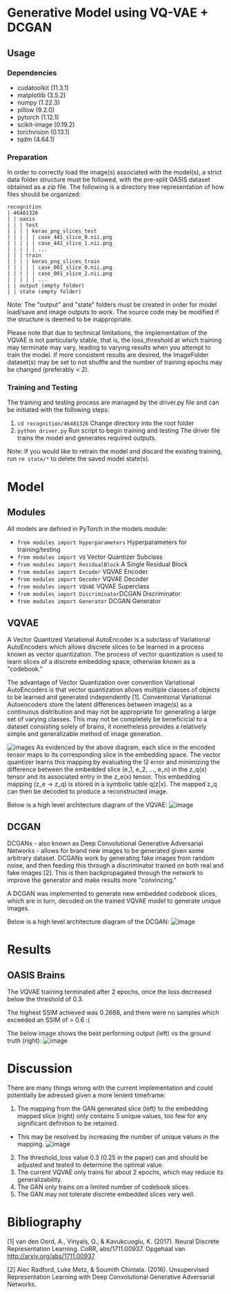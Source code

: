 # Generative Model using VQ-VAE + DCGAN

## Usage
### Dependencies
- cudatoolkit (11.3.1)
- matplotlib (3.5.2)
- numpy (1.22.3)
- pillow (9.2.0)
- pytorch (1.12.1)
- scikit-image (0.19.2)
- torchvision (0.13.1)
- tqdm (4.64.1)

### Preparation
In order to correctly load the image(s) associated with the model(s), a strict data folder structure must be followed, with the pre-split OASIS dataset obtained as a zip file. The following is a directory tree representation of how files should be organized:
```
recognition
| 46481326
| | oasis
| | | test
| | | | keras_png_slices_test
| | | | | case_441_slice_0.nii.png
| | | | | case_441_slice_1.nii.png
| | | | | ...
| | | train
| | | | keras_png_slices_train
| | | | | case_001_slice_0.nii.png
| | | | | case_001_slice_2.nii.png
| | | | | ...
| | output (empty folder)
| | state (empty folder)
```
Note: The "output" and "state" folders must be created in order for model load/save and image outputs to work. The source code may be modified if the structure is deemed to be inappropriate.

Please note that due to technical limitations, the implementation of the VQVAE is not particularly stable, that is, the loss_threshold at which training may terminate may vary, leading to varying results when you attempt to train the model. 
If more consistent results are desired, the ImageFolder dataset(s) may be set to not shuffle and the number of training epochs may be changed (preferably < 2).

### Training and Testing
The training and testing process are managed by the driver.py file and can be initiated with the following steps:
1. `cd recognition/46481326` Change directory into the root folder 
2. `python driver.py` Run script to begin training and testing
The driver file trains the model and generates required outputs.

Note: If you would like to retrain the model and discard the existing training, run `rm state/*` to delete the saved model state(s).

# Model
## Modules
All models are defined in PyTorch in the models module:
- `from modules import Hyperparameters` Hyperparameters for training/testing
- `from modules import VQ` Vector Quantizer Subclass
- `from modules import ResidualBlock` A Single Residual Block
- `from modules import Encoder` VQVAE Encoder
- `from modules import Decoder` VQVAE Decoder
- `from modules import VQVAE` VQVAE Superclass
- `from modules import Discriminator`DCGAN Discriminator
- `from modules import Generator` DCGAN Generator

## VQVAE
A Vector Quantized Variational AutoEncoder is a subclass of Variational AutoEncoders which allows discrete slices to be learned in a process known as vector quantization. 
The process of vector quantization is used to learn slices of a discrete embedding space, otherwise known as a "codebook."

The advantage of Vector Quantization over convention Variational AutoEncoders is that vector quantization allows multiple classes of objects to be learned and generated independently [1].
Conventional Variational Autoencoders store the latent differences between image(s) as a continuous distribution and may not be appropriate for generating a large set of varying classes.
This may not be completely be beneficicial to a dataset consisting solely of brains, it nonetheless provides a relatively simple and generalizable method of image generation.

![images](./assets/vqvae-overview.png)
As evidenced by the above diagram, each slice in the encoded tensor maps to its corresponding slice in the embedding space.
The vector quantizer learns this mapping by evaluating the l2 error and minimizing the difference between the embedded slice (e_1, e_2, ..., e_n) in the z_q(x) tensor and its associated entry in the z_e(x) tensor.
This embedding mapping (z_e -> z_q) is stored in a symbolic table q(z|x). The mapped z_q can then be decoded to produce a reconstructed image.

Below is a high level architecture diagram of the VQVAE:
![image](./assets/vqvae-architecture.png)

## DCGAN
DCGANs - also known as Deep Convolutional Generative Adversarial Networks - allows for brand new images to be generated given some arbitrary dataset.
DCGANs work by generating fake images from random noise, and then feeding this through a discriminator trained on both real and fake images [2].
This is then backpropagated through the network to improve the generator and make results more "convincing."

A DCGAN was implemented to generate new embedded codebook slices, which are in turn, decoded on the trained VQVAE model to generate unique images.

Below is a high level architecture diagram of the DCGAN:
![image](./assets/dcgan-architecture.jpeg)

# Results
## OASIS Brains
The VQVAE training terminated after 2 epochs, once the loss decreased below the threshold of 0.3.

The highest SSIM achieved was 0.2666, and there were no samples which exceeded an SSIM of > 0.6 :(

The below image shows the best performing output (left) vs the ground truth (right):
![image](./output/x_slice_e_dcgan_decoded_ssim_max.png)

# Discussion
There are many things wrong with the current implementation and could potentially be adressed given a more lenient timeframe:
1. The mapping from the GAN generated slice (left) to the embedding mapped slice (right) only contains 5 unique values, too few for any significant definition to be retained.
  * This may be resolved by increasing the number of unique values in the mapping.
![image](./output/x_slice_e_dcgan_converted.png)
2. The threshold_loss value 0.3 (0.25 in the paper) can and should be adjusted and tested to determine the optimal value.
3. The current VQVAE only trains for about 2 epochs, which may reduce its generalizability.
4. The GAN only trains on a limited number of codebook slices.
5. The GAN may not tolerate discrete embedded slices very well.

# Bibliography
[1] van den Oord, A., Vinyals, O., & Kavukcuoglu, K. (2017). Neural Discrete Representation Learning. CoRR, abs/1711.00937. Opgehaal van http://arxiv.org/abs/1711.00937

[2] Alec Radford, Luke Metz, & Soumith Chintala. (2016). Unsupervised Representation Learning with Deep Convolutional Generative Adversarial Networks.
